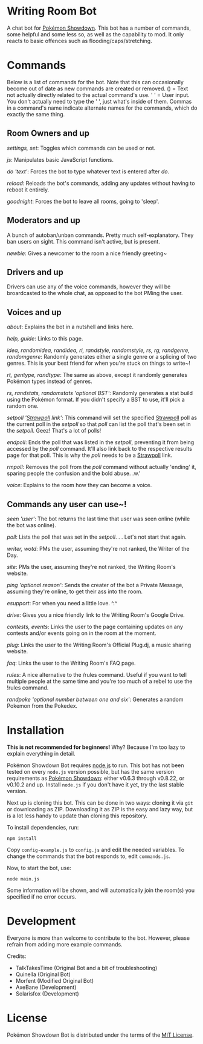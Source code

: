 Writing Room Bot
====================

A chat bot for [Pokémon Showdown][1]. This bot has a number of commands, some helpful and some less so, as well as the capability to mod. It only reacts to basic offences such as flooding/caps/stretching.

  [1]: http://www.pokemonshowdown.com/

Commands
========
Below is a list of commands for the bot. Note that this can occasionally become out of date as new commands are created or removed. () = Text not actually directly related to the actual command's use. ' ' = User input. You don't actually need to type the ' ', just what's inside of them. Commas in a command's name indicate alternate names for the commands, which do exactly the same thing.

Room Owners and up
------------------
*settings, set*: Toggles which commands can be used or not.

*js*: Manipulates basic JavaScript functions.

*do 'text'*: Forces the bot to type whatever text is entered after *do*.

*reload*: Reloads the bot's commands, adding any updates without having to reboot it entirely.

*goodnight*: Forces the bot to leave all rooms, going to 'sleep'.

Moderators and up
-----------------

A bunch of autoban/unban commands. Pretty much self-explanatory. They ban users on sight. This command isn't active, but is present.

*newbie*: Gives a newcomer to the room a nice friendly greeting~

Drivers and up
--------------

Drivers can use any of the voice commands, however they will be broardcasted to the whole chat, as opposed to the bot PMing the user.

Voices and up
-------------
*about*: Explains the bot in a nutshell and links here.

*help, guide*: Links to this page.

*idea, randomidea, randidea, ri, randstyle, randomstyle, rs, rg, randgenre, randomgenre*: Randomly generates either a single genre or a splicing of two genres. This is your best friend for when you're stuck on things to write~!

*rt, gentype, randtype*: The same as above, except it randomly generates Pokémon types instead of genres.

*rs, randstats, randomstats 'optional BST'*: Randomly generates a stat build using the Pokémon format. If you didn't specify a BST to use, it'll pick a random one.

*setpoll '[Strawpoll][4] link'*: This command will set the specified [Strawpoll][4] poll as the current poll in the
*setpoll* so that *poll* can list the poll that's been set in the *setpoll*. Geez! That's a lot of polls!

*endpoll*: Ends the poll that was listed in the *setpoll*, preventing it from being accessed by the *poll* command. It'll also link back to the respective results page for that poll. This is why the *poll* needs to be a [Strawpoll][4] link.

*rmpoll*: Removes the poll from the *poll* command without actually 'ending' it, sparing people the confusion and the bold abuse. .w.'

*voice*: Explains to the room how they can become a voice. 

Commands any user can use~!
---------------------------

*seen 'user'*: The bot returns the last time that user was seen online (while the bot was online).

*poll*: Lists the poll that was set in the *setpoll*. . . Let's not start that again.

*writer, wotd*: PMs the user, assuming they're not ranked, the Writer of the Day.

*site*: PMs the user, assuming they're not ranked, the Writing Room's website.

*ping 'optional reason'*: Sends the creater of the bot a Private Message, assuming they're online, to get their ass into the room.

*esupport*: For when you need a little love. ^.^

*drive*: Gives you a nice friendly link to the Writing Room's Google Drive.

*contests, events*: Links the user to the page containing updates on any contests and/or events going on in the room at the moment.

*plug*: Links the user to the Writing Room's Official Plug.dj, a music sharing website. 

*faq*: Links the user to the Writing Room's FAQ page.

*rules*: A nice alternative to the /rules command. Useful if you want to tell multiple people at the same time and you're too much of a rebel to use the !rules command.

*randpoke 'optional number between one and six'*: Generates a random Pokemon from the Pokedex. 

Installation
============

**This is not recommended for beginners!**
Why? Because I'm too lazy to explain everything in detail.

Pokémon Showdown Bot requires [node.js][2] to run.
This bot has not been tested on every `node.js` version possible, but has the same version requirements as [Pokémon Showdown][3]: either v0.6.3 through v0.8.22, or v0.10.2 and up.
Install `node.js` if you don't have it yet, try the last stable version.

Next up is cloning this bot. This can be done in two ways: cloning it via `git` or downloading as ZIP.
Downloading it as ZIP is the easy and lazy way, but is a lot less handy to update than cloning this repository.

To install dependencies, run:

    npm install

Copy `config-example.js` to `config.js` and edit the needed variables.
To change the commands that the bot responds to, edit `commands.js`.

Now, to start the bot, use:

    node main.js

Some information will be shown, and will automatically join the room(s) you specified if no error occurs.

  [2]: http://nodejs.org/
  [3]: https://github.com/Zarel/Pokemon-Showdown
  [4]: http://www.strawpoll.me/

Development
===========

Everyone is more than welcome to contribute to the bot.
However, please refrain from adding more example commands.

Credits:
 - TalkTakesTime (Original Bot and a bit of troubleshooting)
 - Quinella (Original Bot)
 - Morfent (Modified Original Bot)
 - AxeBane (Development)
 - Solarisfox (Development)

License
=======

Pokémon Showdown Bot is distributed under the terms of the [MIT License][5].

  [5]: https://github.com/Quinella/Pokemon-Showdown-Bot/blob/master/LICENSE
